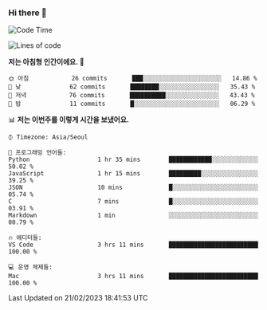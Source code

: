 ### Hi there 👋

<!--START_SECTION:waka-->
![Code Time](http://img.shields.io/badge/Code%20Time-81%20hrs%2020%20mins-blue)

![Lines of code](https://img.shields.io/badge/%EC%A0%80%EB%8A%94%20%EC%97%AC%ED%83%9C%EA%B9%8C%EC%A7%80%20-86%20Thousand%20%EC%A4%84%EC%9D%98%20%EC%BD%94%EB%93%9C%EB%A5%BC%20%EC%9E%91%EC%84%B1%ED%96%88%EC%96%B4%EC%9A%94.-blue)

**저는 아침형 인간이에요. 🐤** 

```text
🌞 아침            26 commits       ███░░░░░░░░░░░░░░░░░░░░░░   14.86 % 
🌆 낮　            62 commits       ████████░░░░░░░░░░░░░░░░░   35.43 % 
🌃 저녁            76 commits       ██████████░░░░░░░░░░░░░░░   43.43 % 
🌙 밤　            11 commits       █░░░░░░░░░░░░░░░░░░░░░░░░   06.29 % 

```


📊 **저는 이번주를 이렇게 시간을 보냈어요.** 

```text
⌚︎ Timezone: Asia/Seoul

💬 프로그래밍 언어들: 
Python                   1 hr 35 mins        ████████████░░░░░░░░░░░░░   50.02 % 
JavaScript               1 hr 15 mins        █████████░░░░░░░░░░░░░░░░   39.25 % 
JSON                     10 mins             █░░░░░░░░░░░░░░░░░░░░░░░░   05.74 % 
C                        7 mins              █░░░░░░░░░░░░░░░░░░░░░░░░   03.91 % 
Markdown                 1 min               ░░░░░░░░░░░░░░░░░░░░░░░░░   00.79 % 

🔥 에디터들: 
VS Code                  3 hrs 11 mins       █████████████████████████   100.00 % 

💻 운영 체제들: 
Mac                      3 hrs 11 mins       █████████████████████████   100.00 % 

```


 Last Updated on 21/02/2023 18:41:53 UTC
<!--END_SECTION:waka-->
